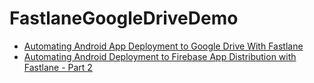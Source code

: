 # FastlaneGoogleDriveDemo

- [Automating Android App Deployment to Google Drive With Fastlane](https://medium.com/@didahdx/automating-android-app-deployment-to-google-drive-with-fastlane-2eefa87a6184)
- [Automating Android Deployment to Firebase App Distribution with Fastlane - Part 2](https://medium.com/@didahdx/automating-android-deployment-to-firebase-app-distribution-with-fastlane-part-2-cb138d0ef6c2)